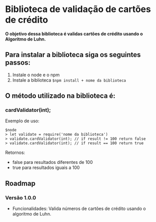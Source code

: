 # Biblioteca de validação de cartões de crédito

**O objetivo dessa biblioteca é validas cartões de crédito usando o Algoritmo de Luhn.**


## Para instalar a biblioteca siga os seguintes passos: 
1.   Instale o node e o npm
2.   Instale a biblioteca `$npm install + nome da biblioteca`


## O método utilizado na biblioteca é:

### cardValidator(int);

Exemplo de uso:

```
$node
> let validate = require('nome da biblioteca')
> validate.cardValidator(int); // if result != 100 return false
> validate.cardValidator(int); // if result == 100 return true
```

Retornos:
* false para resultados diferentes de 100
* true para resultados iguais a 100


## Roadmap

### Versão 1.0.0
- Funcionalidades: Valida números de cartões de crédito usando o algoritmo de Luhn.